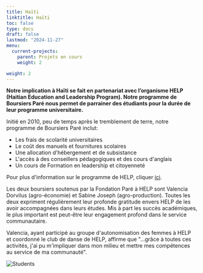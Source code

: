 ```yaml
---
title: Haïti
linktitle: Haïti
toc: false
type: docs
draft: false
lastmod: "2024-11-27"
menu:
  current-projects:
    parent: Projets en cours
    weight: 2

weight: 2
---
```


**Notre implication à Haïti se fait en partenariat avec l’organisme HELP (Haitian Education and Leadership Program). Notre programme de Boursiers Paré nous permet de parrainer des étudiants pour la durée de leur programme universitaire.**

Initié en 2010, peu de temps après le tremblement de terre, notre programme de Boursiers Paré inclut:

*   Les frais de scolarité universitaires
*   Le coût des manuels et fournitures scolaires
*   Une allocation d'hébergement et de subsistance
*   L'accès à des conseillers pédagogiques et des cours d'anglais
*   Un cours de Formation en leadership et citoyenneté

Pour plus d'information sur le programme de HELP, cliquer [ici](http://uhelp.net/our-story/how-we-work/#sthash.ZRikysiZ.dpuf).

Les deux boursiers soutenus par la Fondation Paré à HELP sont Valencia Dorvilus (agro-économie) et Sabine Joseph (agro-production). Toutes les deux expriment régulièrement leur profonde gratitude envers HELP de les avoir accompagnées dans leurs études. Mis à part les succès académiques, le plus important est peut-être leur engagement profond dans le service communautaire.

Valencia, ayant participé au groupe d'autonomisation des femmes à HELP et coordonné le club de danse de HELP, affirme que "...grâce à toutes ces activités, j'ai pu m'impliquer dans mon milieu et mettre mes compétences au service de ma communauté".

![Students](/img/Haiti/helpstudents.jpg)
